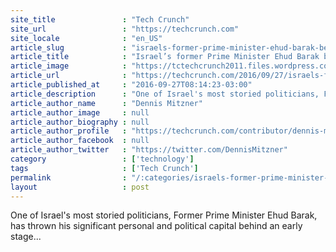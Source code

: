 ```yaml
---
site_title               : "Tech Crunch"
site_url                 : "https://techcrunch.com"
site_locale              : "en_US"
article_slug             : "israels-former-prime-minister-ehud-barak-bets-big-on-emergency-app-reporty"
article_title            : "Israel’s former Prime Minister Ehud Barak bets big on emergency app Reporty"
article_image            : "https://tctechcrunch2011.files.wordpress.com/2016/09/screen-shot-2016-09-27-at-10-51-05-am.png?w=764&h=400&crop=1"
article_url              : "https://techcrunch.com/2016/09/27/israels-former-prime-minister-ehud-barak-bets-big-on-emergency-app-reporty/"
article_published_at     : "2016-09-27T08:14:23-03:00"
article_description      : "One of Israel's most storied politicians, Former Prime Minister Ehud Barak, has thrown his significant personal and political capital behind an early stage..."
article_author_name      : "Dennis Mitzner"
article_author_image     : null
article_author_biography : null
article_author_profile   : "https://techcrunch.com/contributor/dennis-mitzner/"
article_author_facebook  : null
article_author_twitter   : "https://twitter.com/DennisMitzner"
category                 : ['technology']
tags                     : ['Tech Crunch']
permalink                : "/:categories/israels-former-prime-minister-ehud-barak-bets-big-on-emergency-app-reporty/"
layout                   : post
---
```


One of Israel's most storied politicians, Former Prime Minister Ehud Barak, has thrown his significant personal and political capital behind an early stage...
